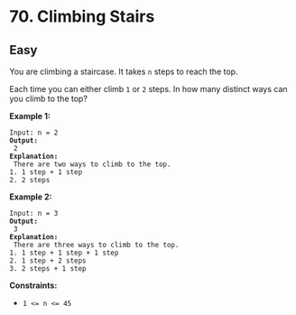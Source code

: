 # 70. Climbing Stairs

## Easy



You are climbing a staircase. It takes `n` steps to reach the top.

Each time you can either climb `1` or `2` steps. In how many distinct ways can you climb to the top?

&#x20;

**Example 1:**

<pre><code>Input: n = 2
<strong>Output:
</strong> 2
<strong>Explanation:
</strong> There are two ways to climb to the top.
1. 1 step + 1 step
2. 2 steps
</code></pre>

**Example 2:**

<pre><code>Input: n = 3
<strong>Output:
</strong> 3
<strong>Explanation:
</strong> There are three ways to climb to the top.
1. 1 step + 1 step + 1 step
2. 1 step + 2 steps
3. 2 steps + 1 step
</code></pre>

&#x20;

**Constraints:**

* `1 <= n <= 45`
